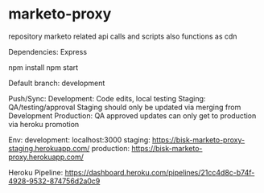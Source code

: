 # marketo-proxy
repository marketo related api calls and scripts
also functions as cdn

Dependencies:
  Express

npm install
npm start

Default branch: development

Push/Sync:
  Development: Code edits, local testing
  Staging: QA/testing/approval
    Staging should only be updated via merging from Development
  Production: QA approved updates can only get to production via heroku promotion

Env:
  development: localhost:3000
  staging: https://bisk-marketo-proxy-staging.herokuapp.com/
  production: https://bisk-marketo-proxy.herokuapp.com/
  
Heroku Pipeline: https://dashboard.heroku.com/pipelines/21cc4d8c-b74f-4928-9532-874756d2a0c9
